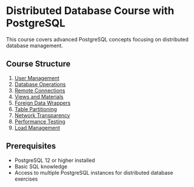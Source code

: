 # Distributed Database Course with PostgreSQL

This course covers advanced PostgreSQL concepts focusing on distributed database management.

## Course Structure

1. [User Management](01-user-management.md)
2. [Database Operations](02-database-operations.md)
3. [Remote Connections](03-remote-connections.md)
4. [Views and Materials](04-views.md)
5. [Foreign Data Wrappers](05-fdw.md)
6. [Table Partitioning](06-partitioning.md)
7. [Network Transparency](07-network-transparency.md)
8. [Performance Testing](08-performance.md)
9. [Load Management](09-load-management.md)

## Prerequisites
- PostgreSQL 12 or higher installed
- Basic SQL knowledge
- Access to multiple PostgreSQL instances for distributed database exercises
